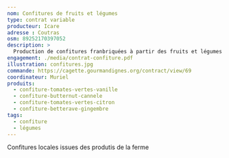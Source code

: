```yaml
---
nom: Confitures de fruits et légumes
type: contrat variable
producteur: Icare
adresse : Coutras
osm: 89252170397052
description: >
  Production de confitures franbriquées à partir des fruits et légumes de l'exploitation
engagement: ./media/contrat-confiture.pdf
illustration: confitures.jpg
commande: https://cagette.gourmandignes.org/contract/view/69
coordinateur: Muriel
produits:
  - confiture-tomates-vertes-vanille
  - confiture-butternut-cannele
  - confiture-tomates-vertes-citron
  - confiture-betterave-gingembre
tags:
  - confiture
  - légumes
---
```


Confitures locales issues des produtis de la ferme